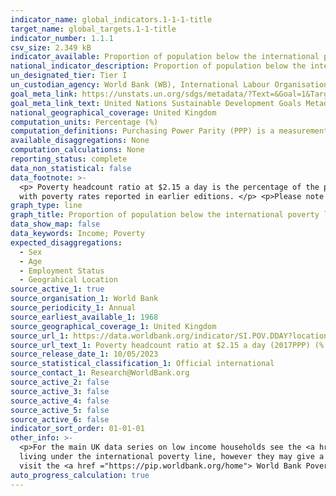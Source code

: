 ```yaml
---
indicator_name: global_indicators.1-1-1-title
target_name: global_targets.1-1-title
indicator_number: 1.1.1
csv_size: 2.349 kB
indicator_available: Proportion of population below the international poverty line
national_indicator_description: Proportion of population below the international poverty line is defined as the percentage of the population living on less than $2.15  a day. The 'international poverty line' is currently set at $2.15 a day at 2017 purchasing power adjusted prices. 
un_designated_tier: Tier I
un_custodian_agency: World Bank (WB), International Labour Organisation (ILO)
goal_meta_link: https://unstats.un.org/sdgs/metadata/?Text=&Goal=1&Target=1.1
goal_meta_link_text: United Nations Sustainable Development Goals Metadata (PDF 894 KB)
national_geographical_coverage: United Kingdom
computation_units: Percentage (%)
computation_definitions: Purchasing Power Parity (PPP) is a measurement of prices in different countries that uses the prices of specific goods to compare the absolute purchasing power of the countries' currencies.
available_disaggregations: None
computation_calculations: None
reporting_status: complete
data_non_statistical: false
data_footnote: >-
  <p> Poverty headcount ratio at $2.15 a day is the percentage of the population living on less than $2.15 a day at 2017 purchasing power adjusted prices. As a result of revisions in Purchasing Power Parity (PPP) exchange rates, poverty rates for individual countries cannot be compared
  with poverty rates reported in earlier editions. </p> <p>Please note the y axis does not go to 100% for ease of visualisation.</p>
graph_type: line
graph_title: Proportion of population below the international poverty line
data_show_map: false
data_keywords: Income; Poverty 
expected_disaggregations:
  - Sex
  - Age
  - Employment Status
  - Geograhical Location
source_active_1: true
source_organisation_1: World Bank
source_periodicity_1: Annual
source_earliest_available_1: 1968
source_geographical_coverage_1: United Kingdom
source_url_1: https://data.worldbank.org/indicator/SI.POV.DDAY?locations=GB
source_url_text_1: Poverty headcount ratio at $2.15 a day (2017PPP) (% of population)
source_release_date_1: 10/05/2023
source_statistical_classification_1: Official international
source_contact_1: Research@WorldBank.org
source_active_2: false
source_active_3: false
source_active_4: false
source_active_5: false
source_active_6: false
indicator_sort_order: 01-01-01
other_info: >-
  <p>For the main UK data series on low income households see the <a href ="https://www.gov.uk/government/collections/households-below-average-income-hbai--2"> Households below average income (HBAI) statistics </a>. Please note that the HBAI statistics should not be compared to those
  living under the international poverty line, however they may give a more representative view of low income households in the United Kingdom. </p> <p> For more information about the methodology used to calculate the percentage of people living under the international poverty line, please
  visit the <a href ="https://pip.worldbank.org/home"> World Bank Poverty and Inequality Platform </a>  Data follows the UN specification for this indicator. This indicator has not been identified in collaboration with topic experts.
auto_progress_calculation: true
---
```

